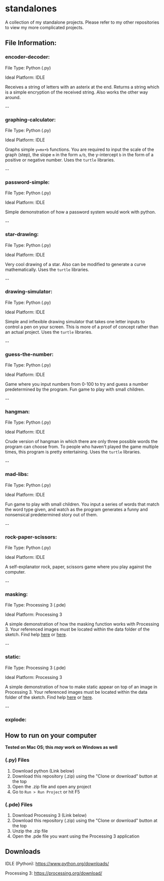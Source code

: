 # standalones
A collection of my standalone projects. Please refer to my other repositories to view my more complicated projects.

## File Information:
### encoder-decoder:
File Type: Python (.py)

Ideal Platform: IDLE

Receives a string of letters with an asterix at the end. Returns a string which is a simple encryption of the received string. Also works the other way around.

--

### graphing-calculator:
File Type: Python (.py)

Ideal Platform: IDLE

Graphs simple `y=mx+b` functions. You are required to input the scale of the graph (step), the slope `m` in the form `a/b`, the y-intercept `b` in the form of a positive or negative number. Uses the `turtle` libraries.

--

### password-simple:
File Type: Python (.py)

Ideal Platform: IDLE

Simple demonstration of how a password system would work with python.

--

### star-drawing:
File Type: Python (.py)

Ideal Platform: IDLE

Very cool drawing of a star. Also can be modified to generate a curve mathematically.  Uses the `turtle` libraries.

--

### drawing-simulator:
File Type: Python (.py)

Ideal Platform: IDLE

Simple and inflexible drawing simulator that takes one letter inputs to control a pen on your screen. This is more of a proof of concept rather than an actual project.  Uses the `turtle` libraries.

--

### guess-the-number:
File Type: Python (.py)

Ideal Platform: IDLE

Game where you input numbers from 0-100 to try and guess a number predetermined by the program. Fun game to play with small children.

--

### hangman:
File Type: Python (.py)

Ideal Platform: IDLE

Crude version of hangman in which there are only three possible words the program can choose from. To people who haven't played the game multiple times, this program is pretty entertaining. Uses the `turtle` libraries.

--

### mad-libs:
File Type: Python (.py)

Ideal Platform: IDLE

Fun game to play with small children. You input a series of words that match the word type given, and watch as the program generates a funny and nonsensical predetermined story out of them.

--

### rock-paper-scissors:
File Type: Python (.py)

Ideal Platform: IDLE

A self-explanator rock, paper, scissors game where you play against the computer.

--

### masking:
File Type: Processing 3 (.pde)

Ideal Platform: Processing 3

A simple demonstration of how the masking function works with Processing 3. Your referenced images must be located within the data folder of the sketch. Find help [here](https://processing.org/examples/loaddisplayimage.html) or [here](https://processing.org/reference/).

--

### static:
File Type: Processing 3 (.pde)

Ideal Platform: Processing 3

A simple demonstration of how to make static appear on top of an image in Processing 3. Your referenced images must be located within the data folder of the sketch. Find help [here](https://processing.org/examples/loaddisplayimage.html) or [here](https://processing.org/reference/).

--

### explode:

## How to run on your computer
**Tested on Mac OS; this _may_ work on Windows as well**
### (.py) Files
1. Download python (Link below)
2. Download this repository (.zip) using the "Clone or download" button at the top
3. Open the .zip file and open any project
4. Go to `Run > Run Project` or hit F5

### (.pde) Files
1. Download Processing 3 (Link below)
2. Download this repository (.zip) using the "Clone or download" button at the top
3. Unzip the .zip file
4. Open the .pde file you want using the Processing 3 application

## Downloads
IDLE (Python): https://www.python.org/downloads/

Processing 3: https://processing.org/download/
